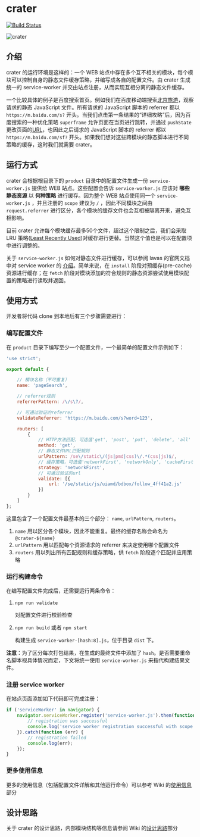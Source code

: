 # crater

[![Build Status](https://img.shields.io/travis/lavas-project/crater.svg?style=flat-square)](https://travis-ci.org/lavas-project/crater)

![crater](https://timgsa.baidu.com/timg?image&quality=80&size=b9999_10000&sec=1502705187782&di=efa34e8b6d96e4dc8552b05fd26f2afe&imgtype=0&src=http%3A%2F%2Fs10.sinaimg.cn%2Fmiddle%2Fa02624d8xb76cd4403679%26690)

## 介绍

crater 的运行环境是这样的：一个 WEB 站点中存在多个互不相关的模块，每个模块可以控制自身的静态文件缓存策略，并编写成各自的配置文件。由 crater 生成统一的 service-worker 并交由站点注册，从而实现互相分离的静态文件缓存。

一个比较具体的例子是百度搜索首页。例如我们在百度移动端搜索[北京旅游](https://m.baidu.com/s?word=%E5%8C%97%E4%BA%AC%E6%97%85%E6%B8%B8)，观察请求的静态 JavaScript 文件。所有请求的 JavaScript 脚本的 referrer 都以 `https://m.baidu.com/s?` 开头。当我们点击第一条结果的“详细攻略”后，因为百度搜索的一种优化策略 `superframe` 允许页面在当页进行跳转，并通过 `pushState` 更改页面的[URL](https://m.baidu.com/sf?openapi=1&dspName=iphone&from_sf=1&pd=city&resource_id=4324&ms=1&ms=1&word=%E5%8C%97%E4%BA%AC&hide=1&apitn=tangram&top=%7B%22sfhs%22%3A2%7D&title=%E7%9B%AE%E7%9A%84%E5%9C%B0%E6%94%BB%E7%95%A5&city_name=%E4%B8%8A%E6%B5%B7&lid=12939499257738134900&frsrcid=32228&frorder=1)，也因此之后请求的 JavaScript 脚本的 referrer 都以 `https://m.baidu.com/sf?` 开头。如果我们想对这些跨模块的静态脚本进行不同策略的缓存，这时我们就需要 crater。

## 运行方式

crater 会根据根目录下的 `product` 目录中的配置文件生成一份 `service-worker.js` 提供给 WEB 站点。这些配置会告诉 `service-worker.js` 应该对 __哪些静态资源__ 以 __何种策略__ 进行缓存。因为整个 WEB 站点使用同一个 `service-worker.js` ，并且注册的 `scope` 建议为 `/` ，因此不同模块之间由 `request.referrer` 进行区分，各个模块的缓存文件也会互相被隔离开来，避免互相影响。

目前 crater 允许每个模块缓存最多50个文件，超过这个限制之后，我们会采取 LRU 策略([Least Recently Used](https://en.wikipedia.org/wiki/Cache_replacement_policies#LRU))对缓存进行更替。当然这个值也是可以在配置项中进行调整的。

关于 `service-worker.js` 如何对静态文件进行缓存，可以参阅 lavas 的官网文档中对 service worker 的 [介绍](https://lavas.baidu.com/doc/offline-and-cache-loading/service-worker/service-worker-introduction)。简单来说，在 `install` 阶段对预缓存(pre-cache)资源进行缓存；在 `fetch` 阶段对模块添加的符合规则的静态资源尝试使用模块配置的策略进行读取并返回。

## 使用方式

开发者将代码 clone 到本地后有三个步骤需要进行：

### 编写配置文件

在 `product` 目录下编写至少一个配置文件，一个最简单的配置文件示例如下：

```javascript
'use strict';

export default {

    // 模块名称（不可重复）
    name: 'pageSearch',

    // referrer规则
    referrerPattern: /\/s\?/,

    // 可通过验证的referrer
    validateReferrer: 'https://m.baidu.com/s?word=123',

    routers: [
        {
            // HTTP方法匹配，可选值'get', 'post', 'put', 'delete', 'all'
            method: 'get',
            // 静态文件URL匹配规则
            urlPattern: /se\/static\/(js|pmd|css)\/.*(css|js)$/,
            // 缓存策略，可选值'networkFirst', 'networkOnly', 'cacheFirst', 'cacheOnly', 'fastest'
            strategy: 'networkFirst',
            // 可通过验证的url
            validate: [{
                url: '/se/static/js/uiamd/bdbox/follow_4ff41a2.js'
            }]
        }
    ]
};
```

这里包含了一个配置文件最基本的三个部分： `name`, `urlPattern`, `routers`。

1. `name` 用以区分各个模块，因此不能重复。最终的缓存名称会命名为 `@crater-${name}`
2. `urlPattern` 用以匹配每个资源请求的 referrer 来决定使用哪个配置文件
3. `routers` 用以列出所有匹配规则和缓存策略，供 `fetch` 阶段逐个匹配并应用策略

### 运行构建命令

在编写配置文件完成后，还需要运行两条命令：

1. `npm run validate`

    对配置文件进行校验检查

2. `npm run build` 或者 `npm start`

    构建生成 `service-worker-[hash:8].js`，位于目录 `dist` 下。

__注意__：为了区分每次打包结果，在生成的最终文件中添加了 `hash`。是否需要重命名脚本视具体情况而定，下文将统一使用 `service-worker.js` 来指代构建结果文件。

### 注册 service worker

在站点页面添加如下代码即可完成注册：

```javascript
if ('serviceWorker' in navigator) {
    navigator.serviceWorker.register('service-worker.js').then(function (registration) {
        // registration was successful
        console.log('service worker registration successful with scope ', registration.scope);
    }).catch(function (err) {
        // registration failed
        console.log(err);
    });
}
```

### 更多使用信息

更多的使用信息（包括配置文件详解和其他运行命令）可以参考 Wiki 的[使用信息](https://github.com/lavas-project/crater/wiki/%E4%BD%BF%E7%94%A8%E4%BF%A1%E6%81%AF)部分

## 设计思路

关于 crater 的设计思路，内部模块结构等信息请参阅 Wiki 的[设计思路](https://github.com/lavas-project/crater/wiki/%E8%AE%BE%E8%AE%A1%E6%80%9D%E8%B7%AF)部分
